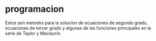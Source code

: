# programacion
Estos son metodos para la solucion de ecuaciones de segundo grado, ecuaciones de tercer grado y algunas de las funciones principales en la serie de Taylor y Maclaurin.
